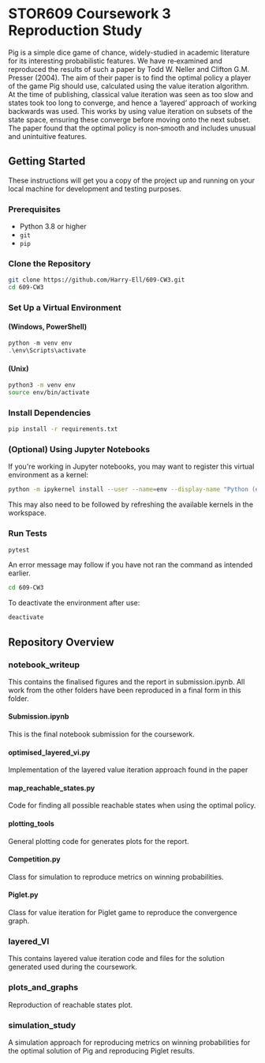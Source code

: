 # STOR609 Coursework 3 Reproduction Study
Pig is a simple dice game of chance, widely-studied in academic literature for its interesting probabilistic features. We have re‐examined and reproduced the results of such a paper by Todd W. Neller and Clifton G.M. Presser (2004). The aim of their paper is to find the optimal policy a player of the game Pig should use, calculated using the value iteration algorithm. At the time of publishing, classical value iteration was seen as too slow and states took too long to converge, and hence a ‘layered’ approach of working backwards was used. This works by using value iteration on subsets of the state space, ensuring these converge before moving onto the next subset. The paper found that the optimal policy is non‐smooth and includes unusual and unintuitive features.

## Getting Started

These instructions will get you a copy of the project up and running on your local machine for development and testing purposes.

### Prerequisites

- Python 3.8 or higher
- `git`
- `pip`

### Clone the Repository

```bash
git clone https://github.com/Harry-Ell/609-CW3.git
cd 609-CW3
```

### Set Up a Virtual Environment

#### (Windows, PowerShell)
```powershell
python -m venv env
.\env\Scripts\activate
```

#### (Unix)
```bash
python3 -m venv env
source env/bin/activate
```

### Install Dependencies

```bash
pip install -r requirements.txt
```

### (Optional) Using Jupyter Notebooks

If you're working in Jupyter notebooks, you may want to register this virtual environment as a kernel:

```bash
python -m ipykernel install --user --name=env --display-name "Python (env)"
```

This may also need to be followed by refreshing the available kernels in the workspace.

### Run Tests

```bash
pytest
```
An error message may follow if you have not ran the command as intended earlier. 
```bash 
cd 609-CW3 
```

To deactivate the environment after use:

```bash
deactivate
```


## Repository Overview

### notebook_writeup
This contains the finalised figures and the report in submission.ipynb. All work from the other folders have been reproduced in a final form in this folder.
#### Submission.ipynb
This is the final notebook submission for the coursework.
#### optimised_layered_vi.py
Implementation of the layered value iteration approach found in the paper
#### map_reachable_states.py
Code for finding all possible reachable states when using the optimal policy.
#### plotting_tools
General plotting code for generates plots for the report.
#### Competition.py
Class for simulation to reproduce metrics on winning probabilities.
#### Piglet.py
Class for value iteration for Piglet game to reproduce the convergence graph.

### layered_VI
This contains layered value iteration code and files for the solution generated used during the coursework.

### plots_and_graphs
Reproduction of reachable states plot.

### simulation_study
A simulation approach for reproducing metrics on winning probabilities for the optimal solution of Pig and reproducing Piglet results.

